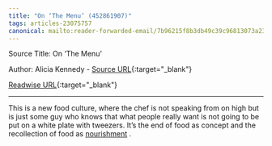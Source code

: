 ```yaml
---
title: "On ‘The Menu’ (452861907)"
tags: articles-23075757
canonical: mailto:reader-forwarded-email/7b96215f8b3db49c39c96813073a2378
---
```


Source Title: On ‘The Menu’

Author: Alicia Kennedy - [Source URL](mailto:reader-forwarded-email/7b96215f8b3db49c39c96813073a2378){:target="_blank"}

[Readwise URL](https://readwise.io/open/452861907){:target="_blank"}

---

This is a new food culture, where the chef is not speaking from on high but is just some guy who knows that what people really want is not going to be put on a white plate with tweezers. It’s the end of food as concept and the recollection of food as [nourishment](https://substack.com/redirect/0c0ece63-4b87-4e7d-b939-afa14fa98f5a?j=eyJ1IjoiMXlmdTFqIn0.qYv5NVQwodvs9yAW1b9IqXxz-UTiPAUp4JXaRMXUArU) .
